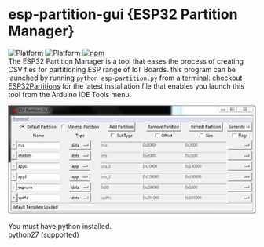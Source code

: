 # esp-partition-gui {ESP32 Partition Manager}  
![Platform](https://img.shields.io/badge/platform-Windows-blue.svg) ![Platform](https://img.shields.io/badge/platform-Linux-blue.svg) [![npm](https://img.shields.io/npm/l/express.svg)](https://opensource.org/licenses/MIT)  
The ESP32 Partition Manager is a tool that eases the process of creating CSV fies for partitioning ESP range of IoT Boards. this program can be launched by running `python esp-partition.py` from a terminal.
checkout [ESP32Partitions](https://github.com/francis94c/ESP32Partitions) for the latest installation file that enables you launch this tool from the Arduino IDE Tools menu.  

![ESP32 Partition Manager](images/esp-partition-close.png)  

You must have python installed.  
python27 (supported)
